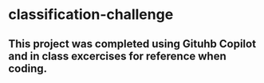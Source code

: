 # classification-challenge

## This project was completed using Gituhb Copilot and in class excercises for reference when coding.